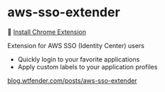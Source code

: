 # aws-sso-extender

:rocket: [Install Chrome Extension](https://chrome.google.com/webstore/detail/aws-sso-extender/pojoaiboolahdaedebpjgnllehpofkep)  

Extension for AWS SSO (Identity Center) users  

- Quickly login to your favorite applications
- Apply custom labels to your application profiles

[blog.wtfender.com/posts/aws-sso-extender](https://blog.wtfender.com/posts/aws-sso-extender/)